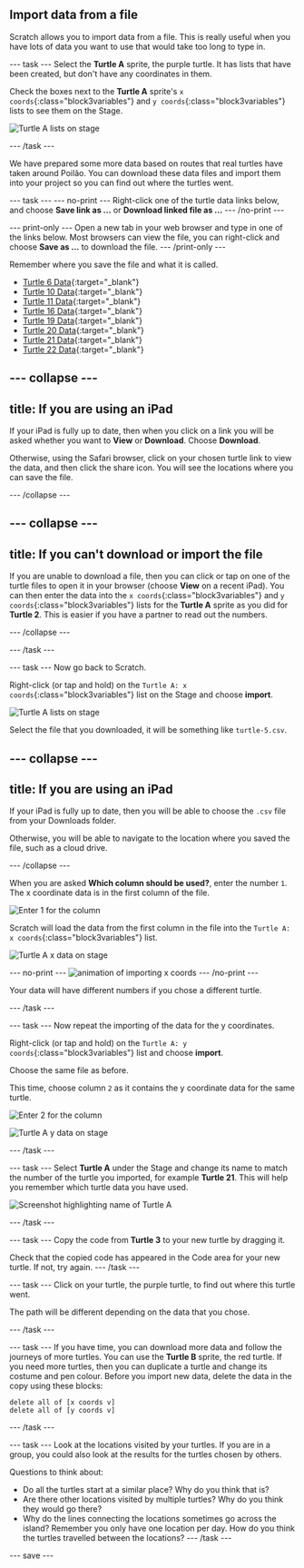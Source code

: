 ## Import data from a file

Scratch allows you to import data from a file. This is really useful when you have lots of data you want to use that would take too long to type in. 

--- task ---
Select the **Turtle A** sprite, the purple turtle. It has lists that have been created, but don't have any coordinates in them. 

Check the boxes next to the **Turtle A** sprite's `x coords`{:class="block3variables"} and `y coords`{:class="block3variables"} lists to see them on the Stage. 

![Turtle A lists on stage](images/turtle-a-lists-on-stage.png)

--- /task ---

We have prepared some more data based on routes that real turtles have taken around Poilão. You can download these data files and import them into your project so you can find out where the turtles went. 

--- task ---
--- no-print ---
Right-click one of the turtle data links below, and choose **Save link as ...** or **Download linked file as ...** 
--- /no-print ---

--- print-only ---
Open a new tab in your web browser and type in one of the links below. Most browsers can view the file, you can right-click and choose **Save as ...** to download the file. 
--- /print-only ---

Remember where you save the file and what it is called. 

+ [Turtle 6 Data](http://rpf.io/turtle-6){:target="_blank"}
+ [Turtle 10 Data](http://rpf.io/turtle-10){:target="_blank"}
+ [Turtle 11 Data](http://rpf.io/turtle-11){:target="_blank"}
+ [Turtle 16 Data](http://rpf.io/turtle-16){:target="_blank"}
+ [Turtle 19 Data](http://rpf.io/turtle-19){:target="_blank"} 
+ [Turtle 20 Data](http://rpf.io/turtle-20){:target="_blank"}
+ [Turtle 21 Data](http://rpf.io/turtle-21){:target="_blank"}
+ [Turtle 22 Data](http://rpf.io/turtle-22){:target="_blank"}


--- collapse ---
---
title: If you are using an iPad
---

If your iPad is fully up to date, then when you click on a link you will be asked whether you want to **View** or **Download**. Choose **Download**. 

Otherwise, using the Safari browser, click on your chosen turtle link to view the data, and then click the share icon. You will see the locations where you can save the file. 

--- /collapse ---

--- collapse ---
---
title: If you can't download or import the file
---

If you are unable to download a file, then you can click or tap on one of the turtle files to open it in your browser (choose **View** on a recent iPad). You can then enter the data into the `x coords`{:class="block3variables"} and `y coords`{:class="block3variables"} lists for the **Turtle A** sprite as you did for **Turtle 2**. This is easier if you have a partner to read out the numbers. 

--- /collapse ---

--- /task ---

--- task ---
Now go back to Scratch. 

Right-click (or tap and hold) on the `Turtle A: x coords`{:class="block3variables"} list on the Stage and choose **import**. 

![Turtle A lists on stage](images/turtle-a-x-import.png)

Select the file that you downloaded, it will be something like `turtle-5.csv`. 

--- collapse ---
---
title: If you are using an iPad
---

If your iPad is fully up to date, then you will be able to choose the `.csv` file from your Downloads folder.

Otherwise, you will be able to navigate to the location where you saved the file, such as a cloud drive. 

--- /collapse ---

When you are asked **Which column should be used?**, enter the number `1`. The x coordinate data is in the first column of the file.

![Enter 1 for the column](images/turtle-a-import-x.png)

Scratch will load the data from the first column in the file into the `Turtle A: x coords`{:class="block3variables"} list.

![Turtle A x data on stage](images/turtle-a-x-coords.png)

--- no-print ---
![animation of importing x coords](images/import-x-coords.gif)
--- /no-print ---

Your data will have different numbers if you chose a different turtle. 

--- /task ---

--- task ---
Now repeat the importing of the data for the y coordinates. 

Right-click (or tap and hold) on the `Turtle A: y coords`{:class="block3variables"} list and choose **import**.

Choose the same file as before. 

This time, choose column `2` as it contains the y coordinate data for the same turtle. 

![Enter 2 for the column](images/turtle-a-import-y.png)

![Turtle A y data on stage](images/turtle-a-y-coords.png)

--- /task ---

--- task ---
Select **Turtle A** under the Stage and change its name to match the number of the turtle you imported, for example **Turtle 21**. This will help you remember which turtle data you have used.

![Screenshot highlighting name of Turtle A](images/rename-turtle-a.png)

--- /task ---

--- task ---
Copy the code from **Turtle 3** to your new turtle by dragging it. 

Check that the copied code has appeared in the Code area for your new turtle. If not, try again.
--- /task ---

--- task ---
Click on your turtle, the purple turtle, to find out where this turtle went. 

The path will be different depending on the data that you chose. 

--- /task ---

--- task ---
If you have time, you can download more data and follow the journeys of more turtles. You can use the **Turtle B** sprite, the red turtle. If you need more turtles, then you can duplicate a turtle and change its costume and pen colour. Before you import new data, delete the data in the copy using these blocks:

```blocks3
delete all of [x coords v]
delete all of [y coords v]

```

--- /task ---

--- task ---
Look at the locations visited by your turtles. If you are in a group, you could also look at the results for the turtles chosen by others.

Questions to think about:
+ Do all the turtles start at a similar place? Why do you think that is?
+ Are there other locations visited by multiple turtles? Why do you think they would go there?
+ Why do the lines connecting the locations sometimes go across the island? Remember you only have one location per day. How do you think the turtles travelled between the locations?
--- /task ---

--- save ---

